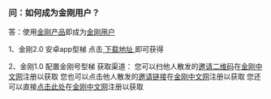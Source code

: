 ### 问：如何成为金刚用户？

答：使用[金刚产品](https://a2zitpro.github.io/web/金刚产品)即成为[金刚用户](https://a2zitpro.github.io/web/金刚用户)

1、金刚2.0 安卓app型梯
点击[ 下载地址 ]()即可获得

2、金刚1.0 配置金刚号型梯
获取渠道：
您可以扫他人散发的[邀请二维码](https://a2zitpro.github.io/web/)在[金刚中文网](https://a2zitpro.github.io/web/金刚中文网)注册以获取
您也可以点击他人散发的[邀请链接](https://a2zitpro.github.io/web/)在[金刚中文网](https://a2zitpro.github.io/web/金刚中文网)注册以获取
您还可以直接[点击此处]()在[金刚中文网](https://a2zitpro.github.io/web/金刚中文网)注册以获取

